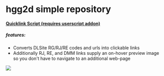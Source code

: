 # hgg2d simple repository

#### [Quicklink Script (requires userscript addon)](https://github.com/hgg2d/hgg2d.github.io/raw/master/DLSite%20Links%20Plus.user.js)

##### features:

- Converts DLSite RG/RJ/RE codes and urls into clickable links
- Additionally RJ, RE, and DMM links supply an on-hover preview image so you don't have to navigate to an additional web-page

![](https://github.com/hgg2d/hgg2d.github.io/raw/master/Preview.gif)
